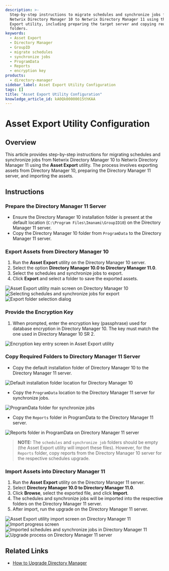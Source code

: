 ```yaml
---
description: >-
  Step-by-step instructions to migrate schedules and synchronize jobs from
  Netwrix Directory Manager 10 to Netwrix Directory Manager 11 using the Asset
  Export utility, including preparing the target server and copying required
  folders.
keywords:
  - Asset Export
  - Directory Manager
  - GroupID
  - migrate schedules
  - synchronize jobs
  - ProgramData
  - Reports
  - encryption key
products:
  - directory-manager
sidebar_label: Asset Export Utility Configuration
tags: []
title: "Asset Export Utility Configuration"
knowledge_article_id: kA0Qk00000015thKAA
---
```


# Asset Export Utility Configuration

## Overview

This article provides step-by-step instructions for migrating schedules and synchronize jobs from Netwrix Directory Manager 10 to Netwrix Directory Manager 11 using the **Asset Export** utility. The process involves exporting assets from Directory Manager 10, preparing the Directory Manager 11 server, and importing the assets.

## Instructions

### Prepare the Directory Manager 11 Server

- Ensure the Directory Manager 10 installation folder is present at the default location (`C:\Program Files\Imanami\GroupID10`) on the Directory Manager 11 server.
- Copy the Directory Manager 10 folder from `ProgramData` to the Directory Manager 11 server.

### Export Assets from Directory Manager 10

1. Run the **Asset Export** utility on the Directory Manager 10 server.
2. Select the option **Directory Manager 10.0 to Directory Manager 11.0**.
3. Select the schedules and synchronize jobs to export.
4. Click **Export** and select a folder to save the exported assets.

![Asset Export utility main screen on Directory Manager 10](images/ka0Qk0000004nIH_0EMQk000004nICn.png) ![Selecting schedules and synchronize jobs for export](images/ka0Qk0000004nIH_0EMQk000004nICo.png) ![Export folder selection dialog](images/ka0Qk0000004nIH_0EMQk000004nICp.png)

### Provide the Encryption Key

1. When prompted, enter the encryption key (passphrase) used for database encryption in Directory Manager 10. The key must match the one used in Directory Manager 10 SR 2.

![Encryption key entry screen in Asset Export utility](images/ka0Qk0000004nIH_0EMQk000004nICq.png)

### Copy Required Folders to Directory Manager 11 Server

- Copy the default installation folder of Directory Manager 10 to the Directory Manager 11 server.

![Default installation folder location for Directory Manager 10](images/ka0Qk0000004nIH_0EMQk000004nICr.png)

- Copy the `ProgramData` location to the Directory Manager 11 server for synchronize jobs.

![ProgramData folder for synchronize jobs](images/ka0Qk0000004nIH_0EMQk000004nICs.png)

- Copy the `Reports` folder in ProgramData to the Directory Manager 11 server.

![Reports folder in ProgramData on Directory Manager 11 server](images/ka0Qk0000004nIH_0EMQk000004nICt.png)

> **NOTE:** The `schedules` and `synchronize job` folders should be empty (the Asset Export utility will import these files). However, for the `Reports` folder, copy reports from the Directory Manager 10 server for the respective schedules upgrade.

### Import Assets into Directory Manager 11

1. Run the **Asset Export** utility on the Directory Manager 11 server.
2. Select **Directory Manager 10.0 to Directory Manager 11.0**.
3. Click **Browse**, select the exported file, and click **Import**.
4. The schedules and synchronize jobs will be imported into the respective folders on the Directory Manager 11 server.
5. After import, run the upgrade on the Directory Manager 11 server.

![Asset Export utility import screen on Directory Manager 11](images/ka0Qk0000004nIH_0EMQk000004nICu.png) ![Import progress screen](images/ka0Qk0000004nIH_0EMQk000004nICv.png) ![Imported schedules and synchronize jobs in Directory Manager 11](images/ka0Qk0000004nIH_0EMQk000004nICw.png) ![Upgrade process on Directory Manager 11 server](images/ka0Qk0000004nIH_0EMQk000004nICx.png)

## Related Links

- [How to Upgrade Directory Manager](/docs/directorymanager/11.1/)
